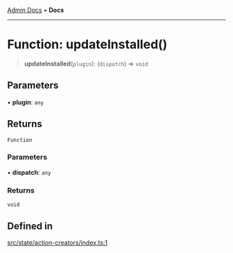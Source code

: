[Admin Docs](/) • **Docs**

***

# Function: updateInstalled()

> **updateInstalled**(`plugin`): (`dispatch`) => `void`

## Parameters

• **plugin**: `any`

## Returns

`Function`

### Parameters

• **dispatch**: `any`

### Returns

`void`

## Defined in

[src/state/action-creators/index.ts:1](https://github.com/PalisadoesFoundation/talawa-admin/blob/main/src/state/action-creators/index.ts#L1)
